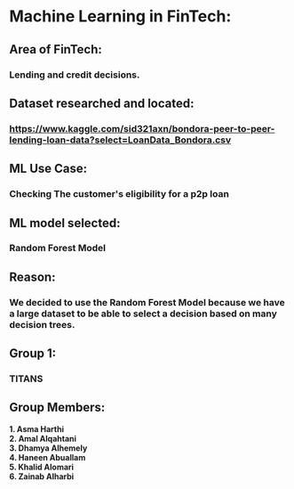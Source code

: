 # Machine Learning in FinTech:

## Area of FinTech:
### Lending and credit decisions.
 
## Dataset researched and located:
### https://www.kaggle.com/sid321axn/bondora-peer-to-peer-lending-loan-data?select=LoanData_Bondora.csv
 
## ML Use Case:

### Checking The customer's eligibility for  a p2p loan
 
## ML model selected:
### Random Forest Model
 
## Reason:
### **We decided to use the Random Forest Model because we have a large dataset to be able to select a decision based on many decision trees.**
## Group 1:
### **TITANS** 
## Group Members:
 **1. Asma Harthi**\
 **2. Amal Alqahtani**\
 **3. Dhamya Alhemely**\
 **4. Haneen Abuallam**\
 **5. Khalid Alomari**\
 **6. Zainab Alharbi**
 
 


